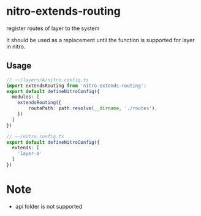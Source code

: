 # nitro-extends-routing
register routes of layer to the system

It should be used as a replacement until the function is supported for layer in nitro.

## Usage
```ts
// ~~/layers/A/nitro.config.ts
import extendsRouting from 'nitro-extends-routing';
export default defineNitroConfig({
  modules: [
    extendsRouting({
        routePath: path.resolve(__dirname, './routes'),
    })
  ]
})

// ~~/nitro.config.ts
export default defineNitroConfig({
  extends: [
    'layer-a'
  ]
})
```

# Note
- api folder is not supported